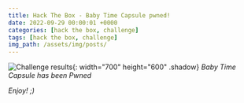 ```yaml
---
title: Hack The Box - Baby Time Capsule pwned!
date: 2022-09-29 00:00:01 +0000
categories: [hack the box, challenge]
tags: [hack the box, challenge]
img_path: /assets/img/posts/
---
```


![Challenge results](owned-baby-time-capsule.png){: width="700" height="600" .shadow}
_Baby Time Capsule has been Pwned_

_Enjoy! ;)_
